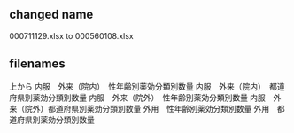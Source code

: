 ## changed name 
000711129.xlsx to 000560108.xlsx

## filenames
上から
内服　外来（院内）　性年齢別薬効分類別数量
内服　外来（院内）　都道府県別薬効分類別数量
内服　外来（院外）　性年齢別薬効分類別数量
内服　外来（院外）都道府県別薬効分類別数量
外用　性年齢別薬効分類別数量
外用　都道府県別薬効分類別数量